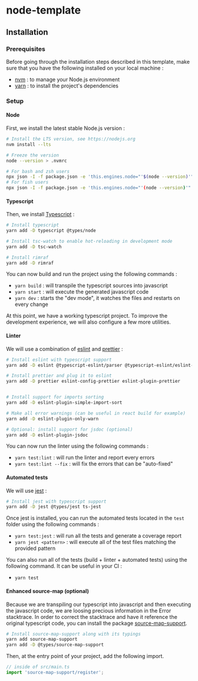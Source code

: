 # node-template

## Installation

### Prerequisites

Before going through the installation steps described in this template,
make sure that you have the following installed on your local machine :

- [nvm](https://github.com/nvm-sh/nvm) : to manage your Node.js environment
- [yarn](https://yarnpkg.com) : to install the project's dependencies

### Setup

#### Node

First, we install the latest stable Node.js version :

```sh
# Install the LTS version, see https://nodejs.org
nvm install --lts

# Freeze the version
node --version > .nvmrc

# For bash and zsh users
npx json -I -f package.json -e 'this.engines.node="'$(node --version)'"'
# For fish users
npx json -I -f package.json -e 'this.engines.node="'(node --version)'"'
```

#### Typescript

Then, we install [Typescript](https://www.typescriptlang.org) :

```sh
# Install typescript
yarn add -D typescript @types/node

# Install tsc-watch to enable hot-reloading in development mode
yarn add -D tsc-watch

# Install rimraf
yarn add -D rimraf
```

You can now build and run the project using the following commands :

- `yarn build` : will transpile the typescript sources into javascript
- `yarn start` : will execute the generated javascript code
- `yarn dev` : starts the "dev mode", it watches the files and restarts on every change

At this point, we have a working typescript project. To improve the development
experience, we will also configure a few more utilities.

#### Linter

We will use a combination of [eslint](https://eslint.org) and
[prettier](https://prettier.io) :

```sh
# Install eslint with typescript support
yarn add -D eslint @typescript-eslint/parser @typescript-eslint/eslint-plugin

# Install prettier and plug it to eslint
yarn add -D prettier eslint-config-prettier eslint-plugin-prettier


# Install support for imports sorting
yarn add -D eslint-plugin-simple-import-sort

# Make all error warnings (can be useful in react build for example)
yarn add -D eslint-plugin-only-warn

# Optional: install support for jsdoc (optional)
yarn add -D eslint-plugin-jsdoc
```

You can now run the linter using the following commands :

- `yarn test:lint` : will run the linter and report every errors
- `yarn test:lint --fix` : will fix the errors that can be "auto-fixed"

#### Automated tests

We will use [jest](https://jestjs.io) :

```sh
# Install jest with typescript support
yarn add -D jest @types/jest ts-jest
```

Once jest is installed, you can run the automated tests located in the `test`
folder using the following commands :

- `yarn test:jest` : will run all the tests and generate a coverage report
- `yarn jest <pattern>` : will execute all of the test files matching the provided pattern

You can also run all of the tests (build + linter + automated tests) using the
following command. It can be useful in your CI :

- `yarn test`

#### Enhanced source-map (optional)

Because we are transpiling our typescript into javascript and then executing the
javascript code, we are loosing precious information in the Error stacktrace.
In order to correct the stacktrace and have it reference the original typescript
code, you can install the package
[source-map-support](https://github.com/evanw/node-source-map-support).

```sh
# Install source-map-support along with its typings
yarn add source-map-support
yarn add -D @types/source-map-support
```

Then, at the entry point of your project, add the following import.

```ts
// inside of src/main.ts
import 'source-map-support/register';
```

